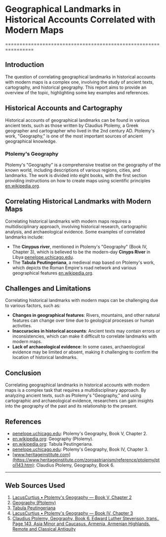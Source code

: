 # Geographical Landmarks in Historical Accounts Correlated with Modern Maps
================================================================

## Introduction

The question of correlating geographical landmarks in historical accounts with modern maps is a complex one, involving the study of ancient texts, cartography, and historical geography. This report aims to provide an overview of the topic, highlighting some key examples and references.

## Historical Accounts and Cartography

Historical accounts of geographical landmarks can be found in various ancient texts, such as those written by Claudius Ptolemy, a Greek geographer and cartographer who lived in the 2nd century AD. Ptolemy's work, "Geography," is one of the most important sources of ancient geographical knowledge.

### Ptolemy's Geography

Ptolemy's "Geography" is a comprehensive treatise on the geography of the known world, including descriptions of various regions, cities, and landmarks. The work is divided into eight books, with the first section providing instructions on how to create maps using scientific principles [en.wikipedia.org](https://en.wikipedia.org/wiki/Geography_(Ptolemy)).

## Correlating Historical Landmarks with Modern Maps

Correlating historical landmarks with modern maps requires a multidisciplinary approach, involving historical research, cartographic analysis, and archaeological evidence. Some examples of correlated landmarks include:

* The **Cinypus river**, mentioned in Ptolemy's "Geography" (Book IV, Chapter 3), which is believed to be the modern-day **Cinyps River** in Libya [penelope.uchicago.edu](https://penelope.uchicago.edu/Thayer/E/Gazetteer/Periods/Roman/_Texts/Ptolemy/4/3*.html).
* The **Tabula Peutingeriana**, a medieval map based on Ptolemy's work, which depicts the Roman Empire's road network and various geographical features [en.wikipedia.org](https://en.wikipedia.org/wiki/Tabula_Peutingeriana).

## Challenges and Limitations

Correlating historical landmarks with modern maps can be challenging due to various factors, such as:

* **Changes in geographical features**: Rivers, mountains, and other natural features can change over time due to geological processes or human activities.
* **Inaccuracies in historical accounts**: Ancient texts may contain errors or inconsistencies, which can make it difficult to correlate landmarks with modern maps.
* **Lack of archaeological evidence**: In some cases, archaeological evidence may be limited or absent, making it challenging to confirm the location of historical landmarks.

## Conclusion

Correlating geographical landmarks in historical accounts with modern maps is a complex task that requires a multidisciplinary approach. By analyzing ancient texts, such as Ptolemy's "Geography," and using cartographic and archaeological evidence, researchers can gain insights into the geography of the past and its relationship to the present.

## References

* [penelope.uchicago.edu](https://penelope.uchicago.edu/Thayer/E/Gazetteer/Periods/Roman/_Texts/Ptolemy/5/2*.html): Ptolemy's Geography, Book V, Chapter 2.
* [en.wikipedia.org](https://en.wikipedia.org/wiki/Geography_(Ptolemy)): Geography (Ptolemy).
* [en.wikipedia.org](https://en.wikipedia.org/wiki/Tabula_Peutingeriana): Tabula Peutingeriana.
* [penelope.uchicago.edu](https://penelope.uchicago.edu/Thayer/E/Gazetteer/Periods/Roman/_Texts/Ptolemy/4/3*.html): Ptolemy's Geography, Book IV, Chapter 3.
* [www.heritageinstitute.com](https://www.heritageinstitute.com/zoroastrianism/reference/ptolemy/ptol143.htm): Claudius Ptolemy, Geography, Book 6.

---
## Web Sources Used

1. [LacusCurtius • Ptolemy's Geography — Book V, Chapter 2](https://penelope.uchicago.edu/Thayer/E/Gazetteer/Periods/Roman/_Texts/Ptolemy/5/2*.html)
2. [Geography (Ptolemy)](https://en.wikipedia.org/wiki/Geography_(Ptolemy))
3. [Tabula Peutingeriana](https://en.wikipedia.org/wiki/Tabula_Peutingeriana)
4. [LacusCurtius • Ptolemy's Geography — Book IV, Chapter 3](https://penelope.uchicago.edu/Thayer/E/Gazetteer/Periods/Roman/_Texts/Ptolemy/4/3*.html)
5. [Claudius Ptolemy, Geography, Book 6. Edward Luther Stevenson, trans., Page 143, Asia Minor and Caucasus. Armenia, Armenian Highlands. Remote and Classical Antiquity](https://www.heritageinstitute.com/zoroastrianism/reference/ptolemy/ptol143.htm)
